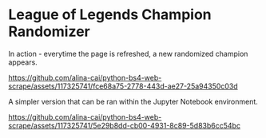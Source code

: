 # League of Legends Champion Randomizer

In action - everytime the page is refreshed, a new randomized champion appears.

https://github.com/alina-cai/python-bs4-web-scrape/assets/117325741/fce68a75-2778-443d-ae27-25a94350c03d

A simpler version that can be ran within the Jupyter Notebook environment.

https://github.com/alina-cai/python-bs4-web-scrape/assets/117325741/5e29b8dd-cb00-4931-8c89-5d83b6cc54bc
